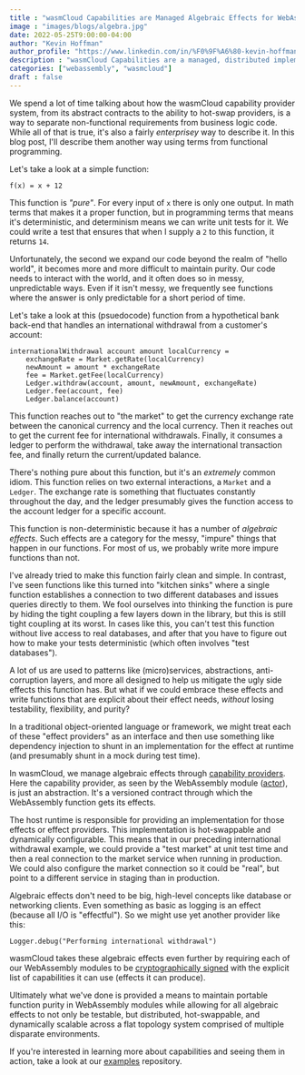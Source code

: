 ```yaml
---
title : "wasmCloud Capabilities are Managed Algebraic Effects for WebAssembly Functions"
image : "images/blogs/algebra.jpg"
date: 2022-05-25T9:00:00-04:00
author: "Kevin Hoffman"
author_profile: "https://www.linkedin.com/in/%F0%9F%A6%80-kevin-hoffman-9252669/"
description : "wasmCloud Capabilities are a managed, distributed implementation of algebraic effects"
categories: ["webassembly", "wasmcloud"]
draft : false
---
```


We spend a lot of time talking about how the wasmCloud capability provider system, from its abstract contracts to the ability to hot-swap providers, is a way to separate non-functional requirements from business logic code. While all of that is true, it's also a fairly _enterprisey_ way to describe it. In this blog post, I'll describe them another way using terms from functional programming.

Let's take a look at a simple function:

```
f(x) = x + 12
```
This function is _"pure"_. For every input of `x` there is only one output. In math terms that makes it a proper function, but in programming terms that means it's deterministic, and determinism means we can write unit tests for it. We could write a test that ensures that when I supply a `2` to this function, it returns `14`.

Unfortunately, the second we expand our code beyond the realm of "hello world", it becomes more and more difficult to maintain purity. Our code needs to interact with the world, and it often does so in messy, unpredictable ways. Even if it isn't messy, we frequently see functions where the answer is only predictable for a short period of time. 

Let's take a look at this (psuedocode) function from a hypothetical bank back-end that handles an international withdrawal from a customer's account:

```
internationalWithdrawal account amount localCurrency =
    exchangeRate = Market.getRate(localCurrency)
    newAmount = amount * exchangeRate
    fee = Market.getFee(localCurrency)
    Ledger.withdraw(account, amount, newAmount, exchangeRate)
    Ledger.fee(account, fee)
    Ledger.balance(account)
```
This function reaches out to "the market" to get the currency exchange rate between the canonical currency and the local currency. Then it reaches out to get the current fee for international withdrawals. Finally, it consumes a ledger to perform the withdrawal, take away the international transaction fee, and finally return the current/updated balance.

There's nothing pure about this function, but it's an _extremely_ common idiom. This function relies on two external interactions, a `Market` and a `Ledger`. The exchange rate is something that fluctuates constantly throughout the day, and the ledger presumably gives the function access to the account ledger for a specific account.

This function is non-deterministic because it has a number of _algebraic effects_. Such effects are a category for the messy, "impure" things that happen in our functions. For most of us, we probably write more impure functions than not.

I've already tried to make this function fairly clean and simple. In contrast, I've seen functions like this turned into "kitchen sinks" where a single function establishes a connection to two different databases and issues queries directly to them. We fool ourselves into thinking the function is pure by hiding the tight coupling a few layers down in the library, but this is still tight coupling at its worst. In cases like this, you can't test this function without live access to real databases, and after that you have to figure out how to make your tests deterministic (which often involves "test databases").

A lot of us are used to patterns like (micro)services, abstractions, anti-corruption layers, and more all designed to help us mitigate the ugly side effects this function has. But what if we could embrace these effects and write functions that are explicit about their effect needs, _without_ losing testability, flexibility, and purity?

In a traditional object-oriented language or framework, we might treat each of these "effect providers" as an interface and then use something like dependency injection to shunt in an implementation for the effect at runtime (and presumably shunt in a mock during test time).

In wasmCloud, we manage algebraic effects through <u>[capability providers](https://wasmcloud.dev/reference/host-runtime/capabilities/)</u>. Here the capability provider, as seen by the WebAssembly module (<u>[actor](https://wasmcloud.dev/reference/host-runtime/actors/)</u>), is just an abstraction. It's a versioned contract through which the WebAssembly function gets its effects.

The host runtime is responsible for providing an implementation for those effects or effect providers. This implementation is hot-swappable and dynamically configurable. This means that in our preceding international withdrawal example, we could provide a "test market" at unit test time and then a real connection to the market service when running in production. We could also configure the market connection so it could be "real", but point to a different service in staging than in production.

Algebraic effects don't need to be big, high-level concepts like database or networking clients. Even something as basic as logging is an effect (because all I/O is "effectful"). So we might use yet another provider like this:

```
Logger.debug("Performing international withdrawal")
```

wasmCloud takes these algebraic effects even further by requiring each of our WebAssembly modules to be <u>[cryptographically signed](https://wasmcloud.dev/reference/host-runtime/security/)</u> with the explicit list of capabilities it can use (effects it can produce). 

Ultimately what we've done is provided a means to maintain portable function purity in WebAssembly modules while allowing for all algebraic effects to not only be testable, but distributed, hot-swappable, and dynamically scalable across a flat topology system comprised of multiple disparate environments.

If you're interested in learning more about capabilities and seeing them in action, take a look at our <u>[examples](https://github.com/wasmcloud/examples/)</u> repository.